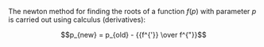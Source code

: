
The newton method for finding the roots of a function $f(p)$ with parameter $p$ is carried out using calculus (derivatives):
```math 
p_{new} = p_{old} - {{f^{'}} \over f^{"}}
```
